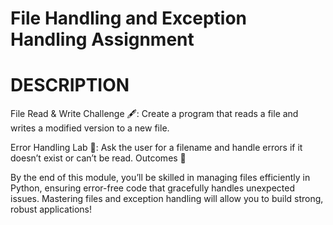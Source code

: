 # File Handling and Exception Handling Assignment

# DESCRIPTION
File Read & Write Challenge 🖋️: 
Create a program that reads a file and writes a modified version to a new file.

Error Handling Lab 🧪: 
Ask the user for a filename and handle errors if it doesn’t exist or can’t be read.
Outcomes 🎉

By the end of this module, you’ll be skilled in managing files efficiently in Python, 
ensuring error-free code that gracefully handles unexpected issues. 
Mastering files and exception handling will allow you to build strong, robust applications!
